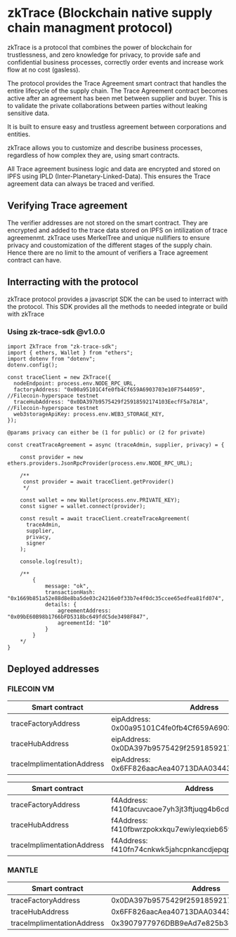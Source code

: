# zkTrace (Blockchain native supply chain managment protocol)

zkTrace is a protocol that combines the power of blockchain for trustlessness, and zero knowledge for privacy, to provide safe and confidential business processes, correctly order events and increase work flow at no cost (gasless).

The protocol provides the Trace Agreement smart contract that handles the entire lifecycle of the supply chain. The Trace Agreement contract becomes active after an agreement has been met between supplier and buyer. This is to validate the private collaborations between parties without leaking sensitive data.

It is built to ensure easy and trustless agreement between corporations and entities.

zkTrace allows you to customize and describe business processes, regardless of how complex they are, using smart contracts.

All Trace agreement business logic and data are encrypted and stored on IPFS using IPLD (Inter-Planetary-Linked-Data). This ensures the Trace agreement data can always be traced and verified.

## Verifying Trace agreement

The verifier addresses are not stored on the smart contract. They are encrypted and added to the trace data stored on IPFS on intilization of trace agreemenmt. zkTrace uses MerkelTree and unique nullifiers to ensure privacy and coustomization of the different stages of the supply chain. Hence there are no limit to the amount of verifiers a Trace agreement contract can have.

## Interracting with the protocol

zkTrace protocol provides a javascript SDK the can be used to interract with the protocol. This SDK provides all the methods to needed integrate or build with zkTrace

### Using zk-trace-sdk @v1.0.0

```
import ZkTrace from "zk-trace-sdk";
import { ethers, Wallet } from "ethers";
import dotenv from "dotenv";
dotenv.config();

const traceClient = new ZkTrace({
  nodeEndpoint: process.env.NODE_RPC_URL,
  factoryAddress: "0x00a95101C4fe0fb4Cf659A6903703e10F7544059", //Filecoin-hyperspace testnet
  traceHubAddress: "0x0DA397b9575429f25918592174103EecfF5a781A", //Filecoin-hyperspace testnet
  web3storageApiKey: process.env.WEB3_STORAGE_KEY,
});

@params privacy can either be (1 for public) or (2 for private)

const creatTraceAgreement = async (traceAdmin, supplier, privacy) = {

    const provider = new ethers.providers.JsonRpcProvider(process.env.NODE_RPC_URL);

    /**
     const provider = await traceClient.getProvider()
     */

    const wallet = new Wallet(process.env.PRIVATE_KEY);
    const signer = wallet.connect(provider);

    const result = await traceClient.createTraceAgreement(
      traceAdmin,
      supplier,
      privacy,
      signer
    );

    console.log(result);

    /**
        {
            message: "ok",
            transactionHash: "0x1669b851a52e88d8e8ba5de03c24216e0f33b7e4f0dc35ccee65edfea81fd074",
            details: {
                agreementAddress: "0x09bE60B98b1766bFD5318bc649fdC5de3498F847",
                agreementId: "10"
            }
        }
    */
}

```

## Deployed addresses

### FILECOIN VM

| Smart contract             | Address                                                |
| -------------------------- | ------------------------------------------------------ |
| traceFactoryAddress        | eipAddress: 0x00a95101C4fe0fb4Cf659A6903703e10F7544059 |
| traceHubAddress            | eipAddress: 0x0DA397b9575429f25918592174103EecfF5a781A |
| traceImplimentationAddress | eipAddress: 0x6FF826aacAea40713DAA03443491f07Fc5A549CD |

| Smart contract             | Address                                                 |
| -------------------------- | ------------------------------------------------------- |
| traceFactoryAddress        | f4Address: f410facuvcaoe7yh3jt3ftjuqg4b6cd3viqczqyvs24y |
| traceHubAddress            | f4Address: f410fbwrzpokxkqu7ewiyleqxieb65t7vu6a2kxxrdrq |
| traceImplimentationAddress | f4Address: f410fn74cnkwk5jahcpnkancdjepqp7c2ksonv2q5x3i |

### MANTLE

| Smart contract             | Address                                    |
| -------------------------- | ------------------------------------------ |
| traceFactoryAddress        | 0x0DA397b9575429f25918592174103EecfF5a781A |
| traceHubAddress            | 0x6FF826aacAea40713DAA03443491f07Fc5A549CD |
| traceImplimentationAddress | 0x3907977976DBB9eAd7e825b3d34B5d0F97D22bC5 |
